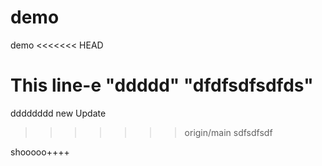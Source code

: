 # demo
demo
<<<<<<< HEAD

This line-e "ddddd" 
"dfdfsdfsdfds"
=======
dddddddd
new Update
>>>>>>> origin/main
sdfsdfsdf

shooooo++++

